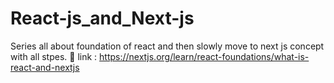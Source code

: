 # React-js_and_Next-js
Series all about foundation of react and then slowly move to next js concept with all stpes.
🚀 link : https://nextjs.org/learn/react-foundations/what-is-react-and-nextjs
